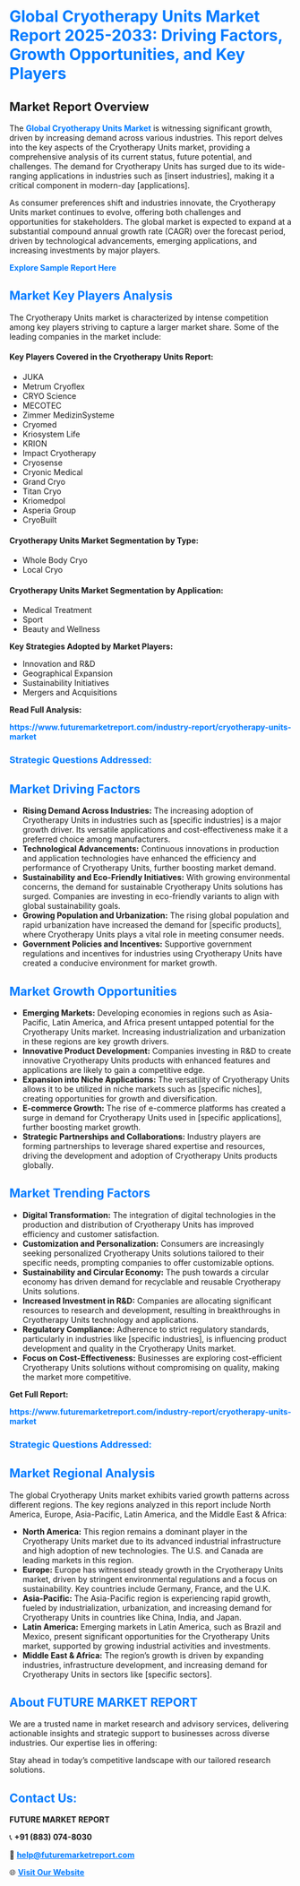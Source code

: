 <h1 style="color: #007BFF;">Global Cryotherapy Units Market Report 2025-2033: Driving Factors, Growth Opportunities, and Key Players</h1>

<section id="overview">
<h2>Market Report Overview</h2>
<p>The <a href="https://www.futuremarketreport.com/industry-report/cryotherapy-units-market" style="color: #007BFF; text-decoration: none;"><strong>Global Cryotherapy Units Market</strong></a> is witnessing significant growth, driven by increasing demand across various industries. This report delves into the key aspects of the Cryotherapy Units market, providing a comprehensive analysis of its current status, future potential, and challenges. The demand for Cryotherapy Units has surged due to its wide-ranging applications in industries such as [insert industries], making it a critical component in modern-day [applications].</p>
<p>As consumer preferences shift and industries innovate, the Cryotherapy Units market continues to evolve, offering both challenges and opportunities for stakeholders. The global market is expected to expand at a substantial compound annual growth rate (CAGR) over the forecast period, driven by technological advancements, emerging applications, and increasing investments by major players.</p>
</section>

<section id="overview">
<p><a href="https://www.futuremarketreport.com/request-sample/reportId=80205" style="color: #007BFF; text-decoration: none;"><strong>Explore Sample Report Here</strong></a></p>
</section>

<section id="key-players">
<h2 style="color: #007BFF;">Market Key Players Analysis</h2>
<p>The Cryotherapy Units market is characterized by intense competition among key players striving to capture a larger market share. Some of the leading companies in the market include:</p>
<h4>Key Players Covered in the Cryotherapy Units Report:</h4>
<ul><li>JUKA</li><li>Metrum Cryoflex</li><li>CRYO Science</li><li>MECOTEC</li><li>Zimmer MedizinSysteme</li><li>Cryomed</li><li>Kriosystem Life</li><li>KRION</li><li>Impact Cryotherapy</li><li>Cryosense</li><li>Cryonic Medical</li><li>Grand Cryo</li><li>Titan Cryo</li><li>Kriomedpol</li><li>Asperia Group</li><li>CryoBuilt</li></ul>
<h4>Cryotherapy Units Market Segmentation by Type:</h4>
<ul><li>Whole Body Cryo</li><li>Local Cryo</li></ul>

<h4>Cryotherapy Units Market Segmentation by Application:</h4>
<ul><li>Medical Treatment</li><li>Sport</li><li>Beauty and Wellness</li></ul>
<p><strong>Key Strategies Adopted by Market Players:</strong></p>
<ul>
<li>Innovation and R&D</li>
<li>Geographical Expansion</li>
<li>Sustainability Initiatives</li>
<li>Mergers and Acquisitions</li>
</ul>
</section>

<section>
<p><strong>Read Full Analysis: </strong></p><a href="https://www.futuremarketreport.com/industry-report/cryotherapy-units-market" style="color: #007BFF; text-decoration: none;"><strong>https://www.futuremarketreport.com/industry-report/cryotherapy-units-market</strong></a>
<h3 style="color: #007BFF;">Strategic Questions Addressed:</h3>
</section>

<section id="driving-factors">
<h2 style="color: #007BFF;">Market Driving Factors</h2>
<ul>
<li><strong>Rising Demand Across Industries:</strong> The increasing adoption of Cryotherapy Units in industries such as [specific industries] is a major growth driver. Its versatile applications and cost-effectiveness make it a preferred choice among manufacturers.</li>
<li><strong>Technological Advancements:</strong> Continuous innovations in production and application technologies have enhanced the efficiency and performance of Cryotherapy Units, further boosting market demand.</li>
<li><strong>Sustainability and Eco-Friendly Initiatives:</strong> With growing environmental concerns, the demand for sustainable Cryotherapy Units solutions has surged. Companies are investing in eco-friendly variants to align with global sustainability goals.</li>
<li><strong>Growing Population and Urbanization:</strong> The rising global population and rapid urbanization have increased the demand for [specific products], where Cryotherapy Units plays a vital role in meeting consumer needs.</li>
<li><strong>Government Policies and Incentives:</strong> Supportive government regulations and incentives for industries using Cryotherapy Units have created a conducive environment for market growth.</li>
</ul>
</section>

<section id="growth-opportunities">
<h2 style="color: #007BFF;">Market Growth Opportunities</h2>
<ul>
<li><strong>Emerging Markets:</strong> Developing economies in regions such as Asia-Pacific, Latin America, and Africa present untapped potential for the Cryotherapy Units market. Increasing industrialization and urbanization in these regions are key growth drivers.</li>
<li><strong>Innovative Product Development:</strong> Companies investing in R&D to create innovative Cryotherapy Units products with enhanced features and applications are likely to gain a competitive edge.</li>
<li><strong>Expansion into Niche Applications:</strong> The versatility of Cryotherapy Units allows it to be utilized in niche markets such as [specific niches], creating opportunities for growth and diversification.</li>
<li><strong>E-commerce Growth:</strong> The rise of e-commerce platforms has created a surge in demand for Cryotherapy Units used in [specific applications], further boosting market growth.</li>
<li><strong>Strategic Partnerships and Collaborations:</strong> Industry players are forming partnerships to leverage shared expertise and resources, driving the development and adoption of Cryotherapy Units products globally.</li>
</ul>
</section>

<section id="trending-factors">
<h2 style="color: #007BFF;">Market Trending Factors</h2>
<ul>
<li><strong>Digital Transformation:</strong> The integration of digital technologies in the production and distribution of Cryotherapy Units has improved efficiency and customer satisfaction.</li>
<li><strong>Customization and Personalization:</strong> Consumers are increasingly seeking personalized Cryotherapy Units solutions tailored to their specific needs, prompting companies to offer customizable options.</li>
<li><strong>Sustainability and Circular Economy:</strong> The push towards a circular economy has driven demand for recyclable and reusable Cryotherapy Units solutions.</li>
<li><strong>Increased Investment in R&D:</strong> Companies are allocating significant resources to research and development, resulting in breakthroughs in Cryotherapy Units technology and applications.</li>
<li><strong>Regulatory Compliance:</strong> Adherence to strict regulatory standards, particularly in industries like [specific industries], is influencing product development and quality in the Cryotherapy Units market.</li>
<li><strong>Focus on Cost-Effectiveness:</strong> Businesses are exploring cost-efficient Cryotherapy Units solutions without compromising on quality, making the market more competitive.</li>
</ul>
</section>

<section>
<p><strong>Get Full Report: </strong></p><a href="https://www.futuremarketreport.com/industry-report/cryotherapy-units-market" style="color: #007BFF; text-decoration: none;"><strong>https://www.futuremarketreport.com/industry-report/cryotherapy-units-market</strong></a>
<h3 style="color: #007BFF;">Strategic Questions Addressed:</h3>
</section>


<section id="regional-analysis">
<h2 style="color: #007BFF;">Market Regional Analysis</h2>
<p>The global Cryotherapy Units market exhibits varied growth patterns across different regions. The key regions analyzed in this report include North America, Europe, Asia-Pacific, Latin America, and the Middle East & Africa:</p>
<ul>
<li><strong>North America:</strong> This region remains a dominant player in the Cryotherapy Units market due to its advanced industrial infrastructure and high adoption of new technologies. The U.S. and Canada are leading markets in this region.</li>
<li><strong>Europe:</strong> Europe has witnessed steady growth in the Cryotherapy Units market, driven by stringent environmental regulations and a focus on sustainability. Key countries include Germany, France, and the U.K.</li>
<li><strong>Asia-Pacific:</strong> The Asia-Pacific region is experiencing rapid growth, fueled by industrialization, urbanization, and increasing demand for Cryotherapy Units in countries like China, India, and Japan.</li>
<li><strong>Latin America:</strong> Emerging markets in Latin America, such as Brazil and Mexico, present significant opportunities for the Cryotherapy Units market, supported by growing industrial activities and investments.</li>
<li><strong>Middle East & Africa:</strong> The region’s growth is driven by expanding industries, infrastructure development, and increasing demand for Cryotherapy Units in sectors like [specific sectors].</li>
</ul>
</section>

<footer>
<h2 style="color: #007BFF;">About FUTURE MARKET REPORT</h2>
<p>We are a trusted name in market research and advisory services, delivering actionable insights and strategic support to businesses across diverse industries. Our expertise lies in offering:</p>

<p>Stay ahead in today’s competitive landscape with our tailored research solutions.</p>

<h2 style="color: #007BFF;">Contact Us:</h2>
<p><strong>FUTURE MARKET REPORT</strong></p>
<p>📞 <strong>+91 (883) 074-8030</strong></p>
<p>📧 <strong><a href="mailto:help@futuremarketreport.com" style="color: #007BFF;">help@futuremarketreport.com</a></strong></p>
<p>🌐 <strong><a href="https://www.futuremarketreport.com/" style="color: #007BFF;">Visit Our Website</a></strong></p>
</footer>